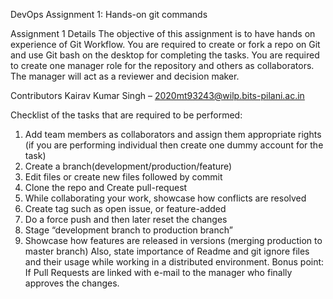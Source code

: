 DevOps Assignment 1: Hands-on git commands

Assignment 1 Details
The objective of this assignment is to have hands on experience of Git Workflow. You are required to create or fork a repo on Git and use Git bash on the desktop for completing the tasks. You are required to create one manager role for the repository and others as collaborators. The manager will act as a reviewer and decision maker. 

Contributors
Kairav Kumar Singh – 2020mt93243@wilp.bits-pilani.ac.in

Checklist of the tasks that are required to be performed:
1.	Add team members as collaborators and assign them appropriate rights (if you are performing individual then create one dummy account for the task)
2.	Create a branch(development/production/feature)
3.	Edit files or create new files followed by commit
4.	Clone the repo and Create pull-request
5.	While collaborating your work, showcase how conflicts are resolved
6.	Create tag such as open issue, or feature-added
7.	Do a force push and then later reset the changes
8.	Stage “development branch to production branch”
9.	Showcase how features are released in versions (merging production to master branch)
Also, state importance of Readme and git ignore files and their usage while working in a distributed environment.
Bonus point: If Pull Requests are linked with e-mail to the manager who finally approves the changes.


